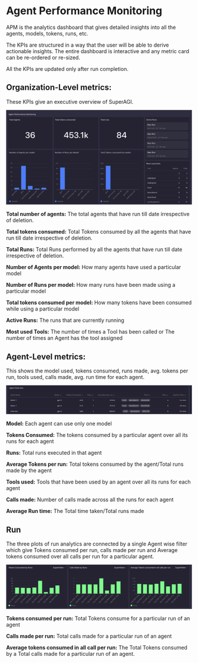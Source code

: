 # Agent Performance Monitoring

APM is the analytics dashboard that gives detailed insights into all the agents, models, tokens, runs, etc.

The KPIs are structured in a way that the user will be able to derive actionable insights. The entire dashboard is interactive and any metric card can be re-ordered or re-sized.

All the KPIs are updated only after run completion.

## Organization-Level metrics:

These KPIs give an executive overview of SuperAGI.

![Alt text](/../assets/images/apm_1.png)

**Total number of agents:** The total agents that have run till date irrespective of deletion.

**Total tokens consumed:** Total Tokens consumed by all the agents that have run till date irrespective of deletion.

**Total Runs:** Total Runs performed by all the agents that have run till date irrespective of deletion.

**Number of Agents per model:** How many agents have used a particular model

**Number of Runs per model:** How many runs have been made using a particular model

**Total tokens consumed per model:** How many tokens have been consumed while using a particular model

**Active Runs:** The runs that are currently running

**Most used Tools:** The number of times a Tool has been called or The number of times an Agent has the tool assigned

## Agent-Level metrics:

This shows the model used, tokens consumed, runs made, avg. tokens per run, tools used, calls made, avg. run time for each agent.

![Alt text](/../assets/images/apm_2.png)

**Model:** Each agent can use only one model

**Tokens Consumed:** The tokens consumed by a particular agent over all its runs for each agent

**Runs:** Total runs executed in that agent

**Average Tokens per run:** Total tokens consumed by the agent/Total runs made by the agent

**Tools used:** Tools that have been used by an agent over all its runs for each agent

**Calls made:** Number of calls made across all the runs for each agent

**Average Run time:** The Total time taken/Total runs made

## Run

The three plots of run analytics are connected by a single Agent wise filter which give Tokens consumed per run, calls made per run and Average tokens consumed over all calls per run for a particular agent.

![Alt text](/../assets/images/apm_3.png)

**Tokens consumed per run:** Total Tokens consume for a particular run of an agent

**Calls made per run:** Total calls made for a particular run of an agent

**Average tokens consumed in all call per run:** The Total Tokens consumed by a Total calls made for a particular run of an agent.